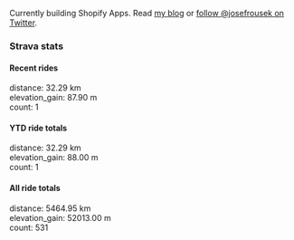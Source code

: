 Currently building Shopify Apps. Read [my blog](https://blog.rousek.name/) or [follow @josefrousek on Twitter](https://twitter.com/josefrousek).

### Strava stats

<!-- strava_stats starts -->
#### Recent rides

distance: 32.29 km  
elevation_gain: 87.90 m  
count: 1


#### YTD ride totals

distance: 32.29 km  
elevation_gain: 88.00 m  
count: 1


#### All ride totals

distance: 5464.95 km  
elevation_gain: 52013.00 m  
count: 531


<!-- strava_stats ends -->